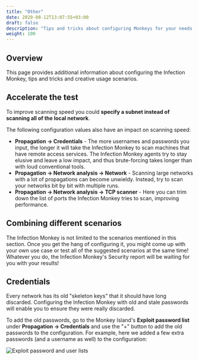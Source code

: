 ```yaml
---
title: "Other"
date: 2020-08-12T13:07:55+03:00
draft: false
description: "Tips and tricks about configuring Monkeys for your needs."
weight: 100
---
```


## Overview
This page provides additional information about configuring the Infection
Monkey, tips and tricks and creative usage scenarios.

## Accelerate the test

To improve scanning speed you could **specify a subnet instead of scanning all
of the local network**.

The following configuration values also have an impact on scanning speed:
- **Propagation -> Credentials** - The more usernames and passwords you input,
  the longer it will take the Infection Monkey to scan machines that have
  remote access services. The Infection Monkey agents try to stay elusive and
  leave a low impact, and thus brute-forcing takes longer than with loud
  conventional tools.
- **Propagation -> Network analysis -> Network** - Scanning large networks with
  a lot of propagations can become unwieldy. Instead, try to scan your networks
  bit by bit with multiple runs.
- **Propagation -> Network analysis -> TCP scanner** - Here you can trim down
  the list of ports the Infection Monkey tries to scan, improving performance.

## Combining different scenarios

The Infection Monkey is not limited to the scenarios mentioned in this section.
Once you get the hang of configuring it, you might come up with your own use
case or test all of the suggested scenarios at the same time! Whatever you do,
the Infection Monkey's Security report will be waiting for you with your
results!

## Credentials

Every network has its old "skeleton keys" that it should have long discarded.
Configuring the Infection Monkey with old and stale passwords will enable you
to ensure they were really discarded.

To add the old passwords, go to the Monkey Island's **Exploit password list**
under **Propagation -> Credentials** and use the "+" button to add the old
passwords to the configuration. For example, here we added a few extra
passwords (and a username as well) to the configuration:

![Exploit password and user
lists](/images/usage/scenarios/user-password-lists.png "Exploit password and
user lists")
